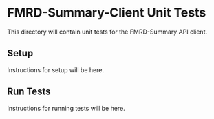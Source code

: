 FMRD-Summary-Client Unit Tests
==============================

This directory will contain unit tests for the FMRD-Summary API client.

Setup
-----

Instructions for setup will be here.

Run Tests
---------

Instructions for running tests will be here.
